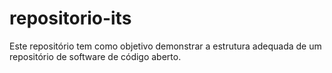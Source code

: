 # repositorio-its
Este repositório tem como objetivo demonstrar a estrutura adequada de um repositório de software de código aberto.
